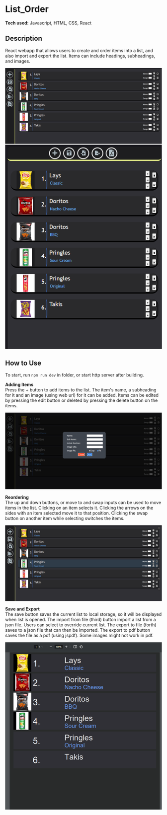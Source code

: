 # List_Order
**Tech used:** Javascript, HTML, CSS, React

## Description
React webapp that allows users to create and order items into a list, and also import and export the list. Items can include headings, subheadings, and images.
  
![App](images/1.png) ![Mobile](images/2.png)

## How to Use
To start, run `npm run dev` in folder, or start http server after building.

**Adding Items**  
Press the + button to add items to the list. The item's name, a subheading for it and an image (using web url) for it can be added. Items can be edited by pressing the edit button or deleted by pressing the delete button on the items.
  
![Add Items](images/3.png)

**Reordering**  
The up and down buttons, or move to and swap inputs can be used to move items in the list. Clicking on an item selects it. Clicking the arrows on the sides with an item selected move it to that position. Clicking the swap button on another item while selecting switches the items. 
  
![Selected](images/5.png)

**Save and Export**   
The save button saves the current list to local storage, so it will be displayed when list is opened. The import from file (third) button import a list from a json file. Users can select to override current list. The export to file (forth) saves to a json file that can then be imported. The export to pdf button saves the file as a pdf (using jspdf). Some images might not work in pdf. 

![Pdfs](images/4.png)

